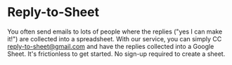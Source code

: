 # Reply-to-Sheet

	
You often send emails to lots of people where the replies ("yes I can make it!") are collected into a spreadsheet.
With our service, you can simply CC reply-to-sheet@gmail.com and have the replies collected into a Google Sheet.
It's frictionless to get started. No sign-up required to create a sheet.
